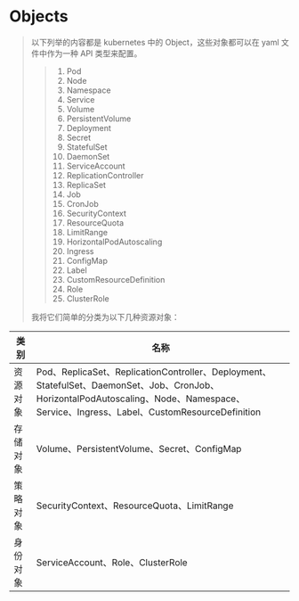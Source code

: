 # Objects
> 以下列举的内容都是 kubernetes 中的 Object，这些对象都可以在 yaml 文件中作为一种 API 类型来配置。   
> > 1. Pod   
> > 2. Node   
> > 3. Namespace   
> > 4. Service   
> > 5. Volume   
> > 6. PersistentVolume   
> > 7. Deployment   
> > 8. Secret   
> > 9. StatefulSet   
> > 10. DaemonSet   
> > 11. ServiceAccount   
> > 12. ReplicationController   
> > 13. ReplicaSet   
> > 14. Job   
> > 15. CronJob   
> > 16. SecurityContext   
> > 17. ResourceQuota   
> > 18. LimitRange   
> > 19. HorizontalPodAutoscaling   
> > 20. Ingress   
> > 21. ConfigMap   
> > 22. Label   
> > 23. CustomResourceDefinition   
> > 24. Role   
> > 25. ClusterRole   
> >
> 我将它们简单的分类为以下几种资源对象：   

类别    | 名称
--------|--------
资源对象|Pod、ReplicaSet、ReplicationController、Deployment、StatefulSet、DaemonSet、Job、CronJob、HorizontalPodAutoscaling、Node、Namespace、Service、Ingress、Label、CustomResourceDefinition
存储对象|Volume、PersistentVolume、Secret、ConfigMap
策略对象|SecurityContext、ResourceQuota、LimitRange
身份对象|ServiceAccount、Role、ClusterRole


